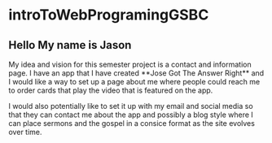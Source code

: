 # introToWebProgramingGSBC
## Hello My name is Jason
<P> My idea and vision for this semester project is a contact and information page. I have an app that I have created **Jose Got The Answer Right** and I would like a way to set up a page about me where people could reach me to order cards that play the video that is featured on the app. <P>
<P> I would also potentially like to set it up with my email and social media so that they can contact me about the app and possibly a blog style where I can place sermons and the gospel in a consice format as the site evolves over time. <P>
